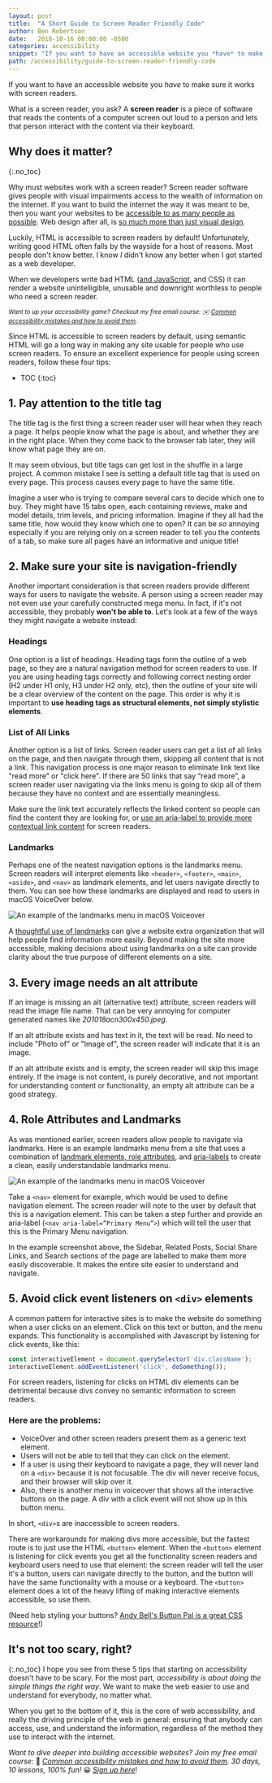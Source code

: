 ```yaml
---
layout: post
title:  "A Short Guide to Screen Reader Friendly Code"
author: Ben Robertson
date:   2018-10-16 08:00:00 -0500
categories: accessibility
snippet: "If you want to have an accessible website you *have* to make sure it works with screen readers. But how? Here are five tips."
path: /accessibility/guide-to-screen-reader-friendly-code
---
```


If you want to have an accessible website you *have* to make sure it works with screen readers.

What is a screen reader, you ask? A **screen reader** is a piece of software that reads the contents of a computer screen out loud to a person and lets that person interact with the content via their keyboard.

## Why does it matter?
{:.no_toc}

Why must websites work with a screen reader? Screen reader software gives people with visual impairments access to the wealth of information on the internet. If you want to build the internet the way it was meant to be, then you want your websites to be [accessible to as many people as possible](/accessibility/what-is-website-accessibility). Web design after all, is [so much more than just visual design](/accessibility/principles-getting-started-website-accessibility#principle-1-web-design-is-more-than-graphic-design).

Luckily, HTML is accessible to screen readers by default! Unfortunately, writing good HTML often falls by the wayside for a host of reasons. Most people don't know better. I know *I* didn't know any better when I got started as a web developer.

When we developers write bad HTML ([and JavaScript](/accessibility/javascript-accessibility), and CSS) it can render a website unintelligible, unusable and downright worthless to people who need a screen reader.

<small>*Want to up your accessibility game? Checkout my free email course: ✉️ [Common accessibility mistakes and how to avoid them](/courses/common-accessibility-mistakes/).*</small>

Since HTML is accessible to screen readers by default, using semantic HTML will go a long way in making any site usable for people who use screen readers. To ensure an excellent experience for people using screen readers, follow these four tips:

* TOC
{:toc}

## 1. Pay attention to the title tag
The title tag is the first thing a screen reader user will hear when they reach a page. It helps people know what the page is about, and whether they are in the right place. When they come back to the browser tab later, they will know what page they are on.

It may seem obvious, but title tags can get lost in the shuffle in a large project. A common mistake I see is setting a default title tag that is used on every page. This process causes every page to have the same title.

Imagine a user who is trying to compare several cars to decide which one to buy. They might have 15 tabs open, each containing reviews, make and model details, trim levels, and pricing information. Imagine if they all had the same title, how would they know which one to open? It can be *so* annoying especially if you are relying only on a screen reader to tell you the contents of a tab, so make sure all pages have an informative and unique title!

## 2. Make sure your site is navigation-friendly
Another important consideration is that screen readers provide different ways for users to navigate the website. A person using a screen reader may not even use your carefully constructed mega menu. In fact, if it's not accessible, they probably **won't be able to**. Let's look at a few of the ways they might navigate a website instead:

### Headings
One option is a list of headings. Heading tags form the outline of a web page, so they are a natural navigation method for screen readers to use. If you are using heading tags correctly and following correct nesting order (H2 under H1 only, H3 under H2 only, etc), then the outline of your site will be a clear overview of the content on the page. This order is why it is important to **use heading tags as structural elements, not simply stylistic elements**.

### List of All Links
Another option is a list of links. Screen reader users can get a list of all links on the page, and then navigate through them, skipping all content that is not a link. This navigation process is one major reason to eliminate link text like "read more" or "click here". If there are 50 links that say “read more”, a screen reader user navigating via the links menu is going to skip all of them because they have no context and are essentially meaningless.

Make sure the link text accurately reflects the linked content so people can find the content they are looking for, or [use an aria-label to provide more contextual link content](/accessibility/principles-getting-started-website-accessibility#aria-attributes) for screen readers.

### Landmarks
Perhaps one of the neatest navigation options is the landmarks menu. Screen readers will interpret elements like `<header>`, `<footer>`, `<main>`, `<aside>`, and `<nav>` as landmark elements, and let users navigate directly to them. You can see how these landmarks are displayed and read to users in macOS VoiceOver below.

![An example of the landmarks menu in macOS Voiceover](/img/landmarks.png)

A [thoughtful use of landmarks](/accessibility/understanding-layout-for-screen-readers) can give a website extra organization that will help people find information more easily. Beyond making the site more accessible, making decisions about using landmarks on a site can provide clarity about the true purpose of different elements on a site.

## 3. Every image needs an alt attribute
If an image is missing an alt (alternative text) attribute, screen readers will read the image file name. That can be very annoying for computer generated names like *201018acn300x450.jpeg*.

If an alt attribute exists and has text in it, the text will be read. No need to include "Photo of" or "Image of", the screen reader will indicate that it is an image.

If an alt attribute exists and is empty, the screen reader will skip this image entirely. If the image is not content, is purely decorative, and not important for understanding content or functionality, an empty alt attribute can be a good strategy.

## 4. Role Attributes and Landmarks
As was mentioned earlier, screen readers allow people to navigate via landmarks. Here is an example landmarks menu from a site that uses a combination of [landmark elements, role attributes](/accessibility/understanding-layout-for-screen-readers#aria-roles-and-landmarks), and [aria-labels](/accessibility/principles-getting-started-website-accessibility#aria-attributes) to create a clean, easily understandable landmarks menu.

![An example of the landmarks menu in macOS Voiceover](/img/landmarks.png)

Take a `<nav>` element for example, which would be used to define navigation element. The screen reader will note to the user by default that this is a navigation element. This can be taken a step further and provide an aria-label (`<nav aria-label=”Primary Menu”>`) which will tell the user that this is the Primary Menu navigation.

In the example screenshot above, the Sidebar, Related Posts, Social Share Links, and Search sections of the page are labelled to make them more easily discoverable. It makes the entire site easier to understand and navigate.

## 5. Avoid click event listeners on `<div>` elements
A common pattern for interactive sites is to make the website do something when a user clicks on an element. Click on this text or button, and the menu expands. This functionality is accomplished with Javascript by listening for click events, like this:

```js
const interactiveElement = document.querySelector('div.className');
interactiveElement.addEventListener('click', doSomething());
```

For screen readers, listening for clicks on HTML div elements can be detrimental because divs convey no semantic information to screen readers.

### Here are the problems:

 - VoiceOver and other screen readers present them as a generic text element.
 - Users will not be able to tell that they can click on the element.
 - If a user is using their keyboard to navigate a page, they will never land on a `<div>` because it is not focusable. The div will never receive focus, and their browser will skip over it.
 - Also, there is another menu in voiceover that shows all the interactive buttons on the page. A div with a click event will not show up in this button menu.

In short, `<div>`s are inaccessible to screen readers.

There are workarounds for making divs more accessible, but the fastest route is to just use the HTML `<button>` element. When the `<button>` element is listening for click events you get all the functionality screen readers and keyboard users need to use that element: the screen reader will tell the user it's a button, users can navigate directly to the button, and the button will have the same functionality with a mouse or a keyboard. The `<button>` element does a lot of the heavy lifting of making interactive elements accessible, so use them.

(Need help styling your buttons? [Andy Bell's Button Pal is a great CSS resource](https://codepen.io/hankchizljaw/pen/Vxpjvo)!)

## It's not too scary, right?
{:.no_toc}
I hope you see from these 5 tips that starting on accessibility doesn't have to be scary. For the most part, *accessibility is about doing the simple things the right way*. We want to make the web easier to use and understand for everybody, no matter what.

When you get to the bottom of it, this is the core of web accessibility, and really the driving principle of the web in general: ensuring that anybody can access, use, and understand the information, regardless of the method they use to interact with the internet.

*Want to dive deeper into building accessible websites? Join my free email course:* 📨 *[Common accessibility mistakes and how to avoid them](/courses/common-accessibility-mistakes/). 30 days, 10 lessons, 100% fun!* 😀 [*Sign up here*](/courses/common-accessibility-mistakes/)!